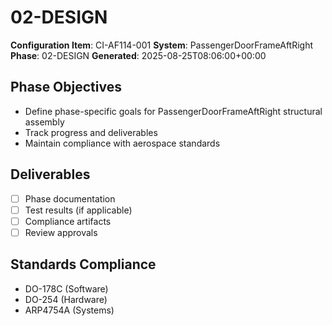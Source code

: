 # 02-DESIGN

**Configuration Item**: CI-AF114-001
**System**: PassengerDoorFrameAftRight
**Phase**: 02-DESIGN
**Generated**: 2025-08-25T08:06:00+00:00

## Phase Objectives
- Define phase-specific goals for PassengerDoorFrameAftRight structural assembly
- Track progress and deliverables
- Maintain compliance with aerospace standards

## Deliverables
- [ ] Phase documentation
- [ ] Test results (if applicable)
- [ ] Compliance artifacts
- [ ] Review approvals

## Standards Compliance
- DO-178C (Software)
- DO-254 (Hardware)
- ARP4754A (Systems)

